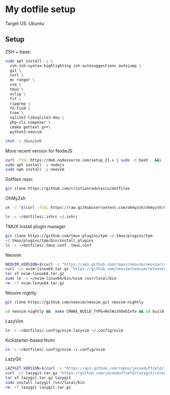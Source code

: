 My dotfile setup
================

Target OS: Ubuntu

Setup
-----

ZSH + base:

```sh
sudo apt install -y \
  zsh zsh-syntax-highlighting zsh-autosuggestions autojump \
  git \
  curl \
  mc ranger \
  vim \
  tmux \
  xclip \
  fzf \
  ripgrep \
  fd-find \
  tree \
  sqlite3 libsqlite3-dev \
  php-cli composer \
  cmake gettext g++\
  python3-neovim

chsh -s /bin/zsh
```

More recent version for NodeJS
```sh
curl -fsSL https://deb.nodesource.com/setup_21.x | sudo -E bash - &&\
sudo apt install -y nodejs
sudo npm install -g neovim
```

Dotfiles repo:

```sh
git clone https://github.com/cristianradulescu/dotfiles
```

OhMyZsh

```sh
sh -c "$(curl -fsSL https://raw.githubusercontent.com/ohmyzsh/ohmyzsh/master/tools/install.sh)"

ln -s ~/dotfiles/.zshrc ~/.zshrc
```

TMUX
Install plugin manager

```sh
git clone https://github.com/tmux-plugins/tpm ~/.tmux/plugins/tpm
~/.tmux/plugins/tpm/bin/install_plugins
ln -s ~/dotfiles/.tmux.conf .tmux.conf
```

Neovim

```sh
NEOVIM_VERSION=$(curl -s "https://api.github.com/repos/neovim/neovim/releases/latest" | grep -Po '"tag_name": "v\K[^"]*')
curl -Lo nvim-linux64.tar.gz "https://github.com/neovim/neovim/releases/download/v${NEOVIM_VERSION}/nvim-linux64.tar.gz"
tar xf nvim-linux64.tar.gz
sudo ln -s ~/nvim-linux64/bin/nvim /usr/local/bin
rm -rf nvim-linux64.tar.gz
```

Neovim nightly

```sh
git clone https://github.com/neovim/neovim.git neovim-nightly

cd neovim-nightly &&  make CMAKE_BUILD_TYPE=RelWithDebInfo && cd build && cpack -G DEB && sudo dpkg -i nvim-linux64.deb
```

LazyVim

```sh
ln -s ~/dotfiles/.config/nvim-lazyvim ~/.config/nvim
```

Kickstarter-based Nvim

```sh
ln -s ~/dotfiles/.config/nvim ~/.config/nvim
```


LazyGit

```sh
LAZYGIT_VERSION=$(curl -s "https://api.github.com/repos/jesseduffield/lazygit/releases/latest" | grep -Po '"tag_name": "v\K[^"]*')
curl -Lo lazygit.tar.gz "https://github.com/jesseduffield/lazygit/releases/latest/download/lazygit_${LAZYGIT_VERSION}_Linux_x86_64.tar.gz"
tar xf lazygit.tar.gz lazygit
sudo install lazygit /usr/local/bin
rm -rf lazygit lazygit.tar.gz
```

